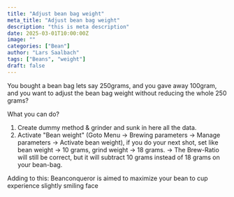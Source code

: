 ```yaml
---
title: "Adjust bean bag weight"
meta_title: "Adjust bean bag weight"
description: "this is meta description"
date: 2025-03-01T10:00:00Z
image: ""
categories: ["Bean"]
author: "Lars Saalbach"
tags: ["Beans", "weight"]
draft: false
---
```


You bought a bean bag lets say 250grams, and you gave away 100gram, and you want to adjust the bean bag weight without reducing the whole 250 grams?

What you can do?

1. Create dummy method & grinder and sunk in here all the data.
2. Activate "Bean weight" (Goto Menu → Brewing parameters → Manage parameters → Activate bean weight), if you do your next shot, set like bean weight -> 10 grams, grind weight -> 18 grams. -> The Brew-Ratio will still be correct, but it will subtract 10 grams instead of 18 grams on your bean-bag.

Adding to this: Beanconqueror is aimed to maximize your bean to cup experience slightly smiling face 

